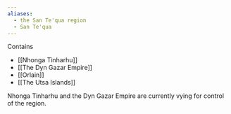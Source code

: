 ```yaml
---
aliases:
  - the San Te'qua region
  - San Te'qua
---
```

Contains
- [[Nhonga Tinharhu]]
- [[The Dyn Gazar Empire]]
- [[Orlain]]
- [[The Utsa Islands]]

Nhonga Tinharhu and the Dyn Gazar Empire are currently vying for control of the region.